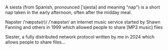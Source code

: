A siesta (from Spanish, pronounced [ˈsjesta] and meaning "nap") is a short nap taken in the early afternoon, often after the midday meal.

Napster /ˈnæpstə(r)/ /ˈnæpstər/ ​an internet music service started by Shawn Fanning and others in 1999 which allowed people to share [MP3 music] files

Siester, a fully distributed network protocol written by me in 2024 which allows people to share files... 
